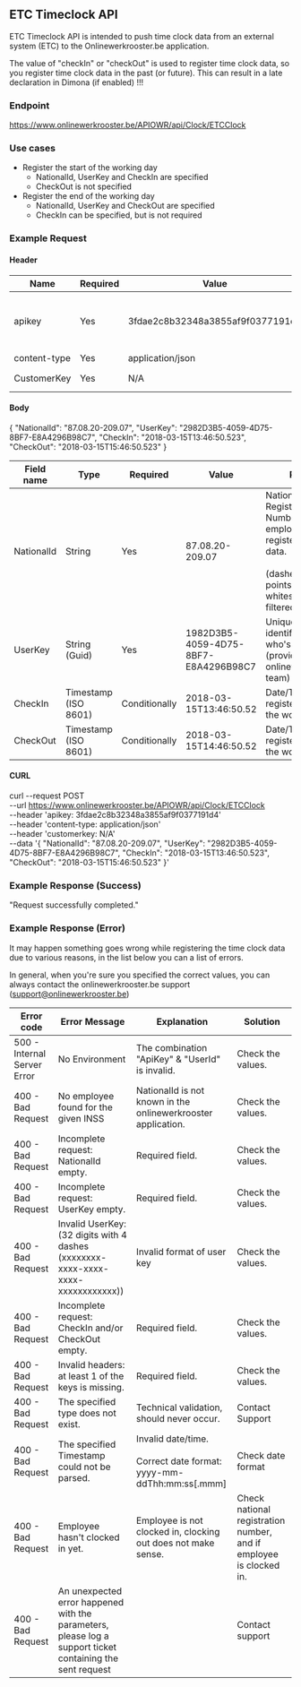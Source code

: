 ## ETC Timeclock API

ETC Timeclock API is intended to push time clock data from an external system (ETC) to the Onlinewerkrooster.be application. 

The value of "checkIn" or "checkOut" is used to register time clock data, so you register time clock data in the past (or future). This can result in a late declaration in Dimona (if enabled) !!!

### Endpoint

https://www.onlinewerkrooster.be/APIOWR/api/Clock/ETCClock

### Use cases

- Register the start of the working day
  - NationalId, UserKey and CheckIn are specified
  - CheckOut is not specified
- Register the end of the working day
  - NationalId, UserKey and CheckOut are specified
  - CheckIn can be specified, but is not required

### Example Request

#### Header

| Name         | Required | Value                            | Remarks                                                      |
| ------------ | -------- | -------------------------------- | ------------------------------------------------------------ |
| apikey       | Yes      | 3fdae2c8b32348a3855af9f0377191d4 | Unique ID to identify the requester (provided by onlinewerkrooster.be team) |
| content-type | Yes      | application/json                 | JSON data                                                    |
| CustomerKey  | Yes      | N/A                              | Currently not used (but required)                            |

#### Body

{
  "NationalId": "87.08.20-209.07",
  "UserKey": "2982D3B5-4059-4D75-8BF7-E8A4296B98C7",
  "CheckIn": "2018-03-15T13:46:50.523",
  "CheckOut": "2018-03-15T15:46:50.523"
}

| Field name | Type                 | Required      | Value                                | Remarks                                                      |
| ---------- | -------------------- | ------------- | ------------------------------------ | ------------------------------------------------------------ |
| NationalId | String               | Yes           | 87.08.20-209.07                      | National Registration Number of the employee to register time clock data. <br /><br />(dashes(-), points(.) or whitespaces are filtered out) |
| UserKey    | String (Guid)        | Yes           | 1982D3B5-4059-4D75-8BF7-E8A4296B98C7 | Unique ID to identify the the user who's using the API. (provided by the onlinewerkooster.be team) |
| CheckIn    | Timestamp (ISO 8601) | Conditionally | 2018-03-15T13:46:50.52               | Date/Time to register the start of the working day           |
| CheckOut   | Timestamp (ISO 8601) | Conditionally | 2018-03-15T14:46:50.52               | Date/Time to register the end of the working day             |

#### CURL

curl --request POST \
  --url https://www.onlinewerkrooster.be/APIOWR/api/Clock/ETCClock \
  --header 'apikey: 3fdae2c8b32348a3855af9f0377191d4' \
  --header 'content-type: application/json' \
  --header 'customerkey: N/A' \
  --data '{
  "NationalId": "87.08.20-209.07",
  "UserKey": "2982D3B5-4059-4D75-8BF7-E8A4296B98C7",
  "CheckIn": "2018-03-15T13:46:50.523",
  "CheckOut": "2018-03-15T15:46:50.523"
}'

### Example Response (Success)

"Request successfully completed."

### Example Response (Error)

It may happen something goes wrong while registering the time clock data due to various reasons, in the list below you can a list of errors.

In general, when you're sure you specified the correct values, you can always contact the onlinewerkrooster.be support (support@onlinewerkrooster.be)

| Error code                  | Error Message                                                | Explanation                                                  | Solution                                                     |
| --------------------------- | ------------------------------------------------------------ | ------------------------------------------------------------ | ------------------------------------------------------------ |
| 500 - Internal Server Error | No Environment                                               | The combination "ApiKey" & "UserId" is invalid.              | Check the values.                                            |
| 400 - Bad Request           | No employee found for the given INSS                         | NationalId is not known in the onlinewerkrooster application. | Check the values.                                            |
| 400 - Bad Request           | Incomplete request: NationalId empty.                        | Required field.                                              | Check the values.                                            |
| 400 - Bad Request           | Incomplete request: UserKey empty.                           | Required field.                                              | Check the values.                                            |
| 400 - Bad Request           | Invalid UserKey: (32 digits with 4 dashes (xxxxxxxx-xxxx-xxxx-xxxx-xxxxxxxxxxxx)) | Invalid format of user key                                   | Check the values.                                            |
| 400 - Bad Request           | Incomplete request: CheckIn and/or CheckOut empty.           | Required field.                                              | Check the values.                                            |
| 400 - Bad Request           | Invalid headers: at least 1 of the keys is missing.          | Required field.                                              | Check the values.                                            |
| 400 - Bad Request           | The specified type does not exist.                           | Technical validation, should never occur.                    | Contact Support                                              |
| 400 - Bad Request           | The specified Timestamp could not be parsed.                 | Invalid date/time. <br /><br />Correct date format: <br /> yyyy-mm-ddThh:mm:ss[.mmm] | Check date format                                            |
| 400 - Bad Request           | Employee hasn't clocked in yet.                              | Employee is not clocked in, clocking out does not make sense. | Check national registration number, and if employee is clocked in. |
| 400 - Bad Request           | An unexpected error happened with the parameters, please log a support ticket containing the sent request |                                                              | Contact support                                              |
